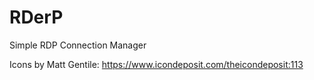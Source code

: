 # RDerP
Simple RDP Connection Manager

Icons by Matt Gentile: https://www.icondeposit.com/theicondeposit:113
